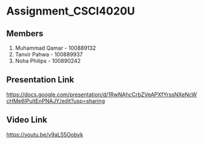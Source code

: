 # Assignment_CSCI4020U

## Members

1. Muhammad Qamar - 100889132
2. Tanvir Pahwa - 100889937
3. Noha Philips - 100890242

## Presentation Link

https://docs.google.com/presentation/d/1RwNAhcCrbZVeAPXfYrssNXeNcWcHMe6IPultEnPNAJY/edit?usp=sharing


## Video Link

https://youtu.be/v9aL55Oobyk
